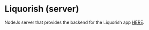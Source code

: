 # Liquorish (server)

NodeJs server that provides the backend for the Liquorish app [HERE](https://github.com/anthonymesa/liquorish-frontend).
